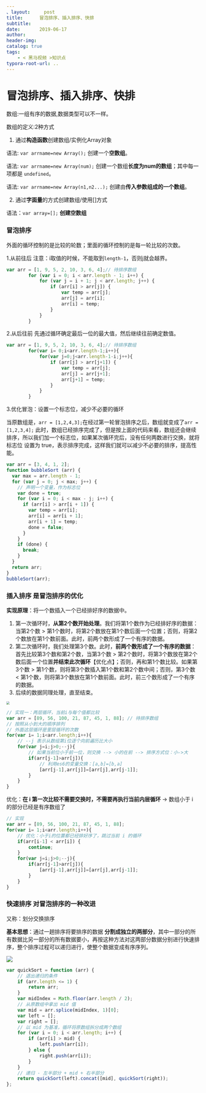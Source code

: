 ```yaml
---
、layout:     post
title:      冒泡排序、插入排序、快排
subtitle:  
date:       2019-06-17
author:     
header-img: 
catalog: true
tags:
    - < 黑马视频 >知识点
typora-root-url: ..
---
```




# 冒泡排序、插入排序、快排
数组:一组有序的数据,数据类型可以不一样。

数组的定义:2种方式

1. 通过**构造函数**创建数组/实例化Array对象

语法: `var arrname=new Array();` 创建一个**空数组**。

语法: `var arrname=new Array(num);` 创建一个数组**长度为num的数组**；其中每一项都是 `undefined`。

语法: `var arrname=new Array(n1,n2...);` 创建由**传入参数组成的一个数组**。

2. 通过**字面量**的方式创建数组/使用[]方式

语法：`var array=[];` **创建空数组**

###  冒泡排序

外面的循环控制的是比较的轮数；里面的循环控制的是每一轮比较的次数。

1.从前往后  注意：i取值的时候，不能取到`length-1`，否则j就会越界。

```javascript
var arr = [1, 9, 5, 2, 10, 3, 6, 4];// 待排序数组
        for (var i = 0; i < arr.length - 1; i++) {
            for (var j = i + 1; j < arr.length; j++) {
                if (arr[i] > arr[j]) {
                    var temp = arr[j];
                    arr[j] = arr[i];
                    arr[i] = temp;
                }
            }
        }
```
2.从后往前  先通过循环确定最后一位的最大值，然后继续往前确定数值。

```javascript
var arr = [1, 9, 5, 2, 10, 3, 6, 4];// 待排序数组
        for(var i= 0;i<arr.length-1;i++){
            for(var j=0;j<arr.length-1-i;j++){
                if (arr[j] > arr[j+1]) {
                    var temp = arr[j];
                    arr[j] = arr[j+1];
                    arr[j+1] = temp;
                }
            }
        }
```
3.优化冒泡：设置一个标志位，减少不必要的循环

当原数组是，`arr = [1,2,4,3];`在经过第一轮冒泡排序之后，数组就变成了`arr = [1,2,3,4];`
此时，数组已经排序完成了，但是按上面的代码来看，数组还会继续排序，所以我们加一个标志位，如果某次循环完后，没有任何两数进行交换，就将标志位 设置为 true，表示排序完成，这样我们就可以减少不必要的排序，提高性能。

```javascript
var arr = [3, 4, 1, 2];
function bubbleSort (arr) {
  var max = arr.length - 1;
  for (var j = 0; j < max; j++) {
    // 声明一个变量，作为标志位
    var done = true;
    for (var i = 0; i < max - j; i++) {
      if (arr[i] > arr[i + 1]) {
        var temp = arr[i];
        arr[i] = arr[i + 1];
        arr[i + 1] = temp;
        done = false;
      }
    }
    if (done) {
      break;
    }
  }
  return arr;
}
bubbleSort(arr);
```



### 插入排序  是冒泡排序的优化

**实现原理**：将一个数插入一个已经排好序的数据中。

1. 第一次循环时，**从第2个数开始处理**。我们将第1个数作为已经排好序的数据：当第2个数 > 第1个数时，将第2个数放在第1个数后面一个位置；否则，将第2个数放在第1个数前面。此时，前两个数形成了一个有序的数据。
2. 第二次循环时，我们处理第3个数。此时，**前两个数形成了一个有序的数据**：首先比较第3个数和第2个数，当第3个数 > 第2个数时，将第3个数放在第2个数后面一个位置**并结束此次循环**【优化点】；否则，再和第1个数比较。如果第3个数 > 第1个数，则将第3个数插入第1个数和第2个数中间；否则，第3个数 < 第1个数，则将第3个数放在第1个数前面。此时，前三个数形成了一个有序的数据。
3. 后续的数据同理处理，直至结束。

<img src="https://pic3.zhimg.com/v2-91b76e8e4dab9b0cad9a017d7dd431e2_b.webp" style="zoom:50%"  />

```javascript
// 实现一：两层循环，当前i与每个值都比较
var arr = [89, 56, 100, 21, 87, 45, 1, 88]; // 待排序数组
// 按照从小到大的顺序排列
// 外面这层循环是里层循环的次数
for(var i= 1;i<arr.length;i++){
  	// --j 表示从数组第i位逐个向前遍历比大小
    for(var j=i;j>0;--j){
      	// 如果当前位小于前一位，则交换 --> 小的在前 --> 排序方式位：小->大
        if(arr[j-1]>arr[j]){
          	// 利用es6的变量交换：[a,b]=[b,a]
          	[arr[j-1],arr[j]]=[arr[j],arr[j-1]];
        }
    }
}
```

优化：**在 i 第一次比较不需要交换时，不需要再执行当前内层循环** -> 数组小于 i 的部分已经是有序数组了

```javascript
// 实现
var arr = [89, 56, 100, 21, 87, 45, 1, 88];
for(var i= 1;i<arr.length;i++){
  	// 优化：小于i的位置都已经排好序了，跳过当前 i 的循环
  	if(arr[i-1] < arr[i]) {
      	continue;
    }
    for(var j=i;j>0;--j){
        if(arr[j-1]>arr[j]){
          	[arr[j-1],arr[j]]=[arr[j],arr[j-1]];
        }
    }
}
```

### 快速排序 对冒泡排序的一种改进

又称：划分交换排序

**基本思想**：通过一趟排序将要排序的数据 **分割成独立的两部分**，其中一部分的所有数据比另一部分的所有数据要小，再按这种方法对这两部分数据分别进行快速排序，整个排序过程可以递归进行，使整个数据变成有序序列。

<img src="http://pic2.zhimg.com/v2-d4e5d0a778dba725091d8317e6bac939_b.webp"/>

```javascript
var quickSort = function (arr) {
  	// 退出递归的条件
    if (arr.length <= 1) { 
      	return arr; 
    }
    var midIndex = Math.floor(arr.length / 2);
    // 从原数组中拿出 mid 值
    var mid = arr.splice(midIndex, 1)[0];
    var left = [];
    var right = [];
  	// 以 mid 为基准，循环将原数组拆分成两个数组
    for (var i = 0; i < arr.length; i++) {
        if (arr[i] > mid) {
          	left.push(arr[i]);
        } else {
          	right.push(arr[i]);
        }
    }
  	// 递归 - 左半部分 + mid + 右半部分
   	return quickSort(left).concat([mid], quickSort(right));
};
```

